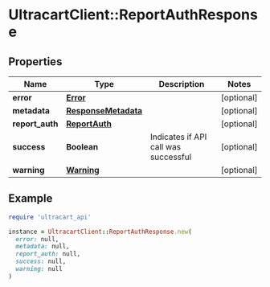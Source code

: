 # UltracartClient::ReportAuthResponse

## Properties

| Name | Type | Description | Notes |
| ---- | ---- | ----------- | ----- |
| **error** | [**Error**](Error.md) |  | [optional] |
| **metadata** | [**ResponseMetadata**](ResponseMetadata.md) |  | [optional] |
| **report_auth** | [**ReportAuth**](ReportAuth.md) |  | [optional] |
| **success** | **Boolean** | Indicates if API call was successful | [optional] |
| **warning** | [**Warning**](Warning.md) |  | [optional] |

## Example

```ruby
require 'ultracart_api'

instance = UltracartClient::ReportAuthResponse.new(
  error: null,
  metadata: null,
  report_auth: null,
  success: null,
  warning: null
)
```

